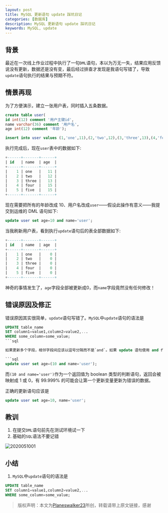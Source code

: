 ```yaml
---
layout: post
title: MySQL 更新语句 update 踩坑日记
categories: [数据库]
description: MySQL 更新语句 update 踩坑日记
keywords: MySQL, update
---
```


## 背景
最近在一次线上作业过程中执行了一句`DML`语句，本以为万无一失，结果应用反馈说没有更新，数据还是没有变，最后经过排查才发现是我语句写错了，导致`update`语句执行的结果与预期不符。

## 情景再现
为了方便演示，建立一张用户表，同时插入五条数据。
```sql
create table user(
id int(12) comment '用户主键id',
name varchar(36) comment '用户名',
age int(12) comment '年龄');

insert into user values (1,'one',11),(2,'two',12),(3,'three',13),(4,'four',15),(5,'five',15);
```

执行完成后，现在`user`表中的数据如下: 

```sql
+------+-------+------+
| id   | name  | age  |
+------+-------+------+
|    1 | one   |   11 |
|    2 | two   |   12 |
|    3 | three |   13 |
|    4 | four  |   15 |
|    5 | five  |   15 |
+------+-------+------+
```

现在需要把所有的年龄改成 10、用户名改成`user`——假设此操作有意义——我提交到运维的 DML 语句如下:

```sql
update user set age=10 and name='user';
```

当我刷新用户表，看到执行`update`语句后的表全部数据如下:

```sql
+------+-------+------+
| id   | name  | age  |
+------+-------+------+
|    1 | one   |    0 |
|    2 | two   |    0 |
|    3 | three |    0 |
|    4 | four  |    0 |
|    5 | five  |    0 |
+------+-------+------+
```

神奇的事情发生了，`age`字段全部被更新成0，而`name`字段竟然没有任何修改！

## 错误原因及修正
错误原因其实很简单，`update`语句写错了。`MySQL`中`update`语句的语法是

```sql
UPDATE table_name
SET column1=value1,column2=value2,...
WHERE some_column=some_value;
```sql

如果更新多个字段，相邻字段间应该以逗号分隔而不是`and`。如果 update 语句使用 and 作为多个字段之间的分隔符，就像最开始我提交给运维的那样，这个更新语句最终将会变成

```sql
update user set age=(10 and name='user');
```

而`(10 and name='user')`作为一个返回值为 boolean 类型的判断语句，返回会被映射成 1 或 0，有 99.999% 的可能会让第一个更新变量更新为错误的数据。

正确的更新语句应该是

```sql
update user set age=10, name='user';
```

## 教训
1. 在提交`DML`语句前先在测试环境试一下
2. 基础的`SQL`语法不要记错

![2020051001](https://planeswalker23.github.io/images/posts/2020051001.png)

## 小结
1. `MySQL`中`update`语句的语法是
```sql
UPDATE table_name
SET column1=value1,column2=value2,...
WHERE some_column=some_value;
```

> 版权声明：本文为[Planeswalker23](https://github.com/Planeswalker23)所创，转载请带上原文链接，感谢